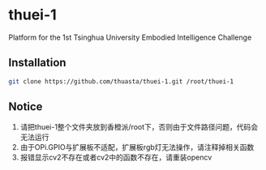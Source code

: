 # thuei-1
Platform for the 1st Tsinghua University Embodied Intelligence Challenge

## Installation
```sh
git clone https://github.com/thuasta/thuei-1.git /root/thuei-1
```

## Notice
1. 请把thuei-1整个文件夹放到香橙派/root下，否则由于文件路径问题，代码会无法运行
2. 由于OPi.GPIO与扩展板不适配，扩展板rgb灯无法操作，请注释掉相关函数
3. 报错显示cv2不存在或者cv2中的函数不存在，请重装opencv
